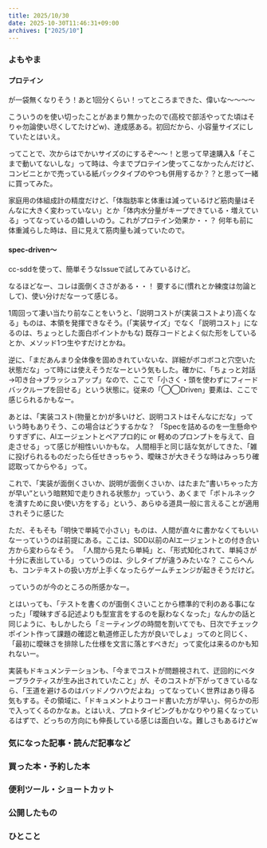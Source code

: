 ```yaml
---
title: 2025/10/30
date: 2025-10-30T11:46:31+09:00
archives: ["2025/10"]
---
```

### よもやま
#### プロテイン

が一袋無くなりそう！あと1回分くらい！ってところまできた、偉いな〜〜〜〜

こういうのを使い切ったことがあまり無かったので(高校で部活やってた頃はそりゃ勿論使い尽くしてたけどw)、達成感ある。初回だから、小容量サイズにしていたとはいえ。

ってことで、次からはでかいサイズのにするぞ〜〜！と思って早速購入&「そこまで動いてないしな」って時は、今までプロテイン使ってこなかったんだけど、コンビニとかで売っている紙パックタイプのやつも併用するか？？と思って一緒に買ってみた。

家庭用の体組成計の精度だけど、「体脂肪率と体重は減っているけど筋肉量はそんなに大きく変わっていない」とか「体内水分量がキープできている・増えている」ってなっているの嬉しいのう。これがプロテイン効果か・・？
何年も前に体重減らした時は、目に見えて筋肉量も減っていたので。

#### spec-driven〜

cc-sddを使って、簡単そうなIssueで試してみているけど。

なるほどなー、コレは面倒くささがある・・！
要するに(慣れとか練度は勿論として)、使い分けだなーって感じる。

1周回って凄い当たり前なことをいうと、「説明コストが(実装コストより)高くなる」ものは、本領を発揮できなそう。(「実装サイズ」でなく「説明コスト」になるのは、ちょっとした面白ポイントかもな)
既存コードとよく似た形をしているとか、メソッド1つ生やすだけとかね。

逆に、「まだあんまり全体像を固めきれていないな、詳細がボコボコと穴空いた状態だな」って時には使えそうだなーという気もした。確かに、「ちょっと対話→叩き台→ブラッシュアップ」なので、ここで「小さく・頭を使わずにフィードバックループを回せる」という状態に。従来の「◯◯Driven」要素は、ここで感じられるかもなー。

あとは、「実装コスト(物量とか)が多いけど、説明コストはそんなにだな」っていう時もありそう、この場合はどうするかな？
「Specを詰めるのを一生懸命やりすぎずに、AIエージェントとペアプロ的に or 軽めのプロンプトを与えて、自走させる」って感じが相性いいかもな。
人間相手と同じ話な気がしてきた、「雑に投げられるものだったら任せきっちゃう、曖昧さが大きそうな時はみっちり確認取ってからやる」って。

これで、「実装が面倒くさいか、説明が面倒くさいか、はたまた”書いちゃった方が早い”という暗黙知で走りきれる状態か」っていう、あくまで「ボトルネックを潰すために良い使い方をする」という、あらゆる道具一般に言えることが適用されそうに感じた

ただ、そもそも「明快で単純で小さい」ものは、人間が直々に書かなくてもいいなーっていうのは前提にある。ここは、SDD以前のAIエージェントとの付き合い方から変わらなそう。
「人間から見たら単純」と、「形式知化されて、単純さが十分に表出している」っていうのは、少しタイプが違うみたいな？ ここらへんも、コンテキストの扱い方が上手くなったらゲームチェンジが起きそうだけど。

っていうのが今のところの所感かなー。

とはいっても、「テストを書くのが面倒くさいことから標準的で利のある事になった」「曖昧すぎる記述よりも型宣言をするのを厭わなくなった」なんかの話と同じように、もしかしたら「ミーティングの時間を割いてでも、日次でチェックポイント作って課題の確認と軌道修正した方が良いでしょ」ってのと同じく、「最初に曖昧さを排除した仕様を文言に落とすべきだ」って変化は来るのかも知れないー。

実装もドキュメンテーションも、「今までコストが問題視されて、迂回的にベタープラクティスが生み出されていたこと」が、そのコストが下がってきているなら、「王道を避けるのはバッドノウハウだよね」ってなっていく世界はあり得る気もする。その領域に、「ドキュメントよりコード書いた方が早い」、何らかの形で入ってくるのかなぁ。とはいえ、プロトタイピングもかなりやり易くなっているはずで、どっちの方向にも伸長している感じは面白いな。難しさもあるけどw

### 気になった記事・読んだ記事など

### 買った本・予約した本

### 便利ツール・ショートカット

### 公開したもの

### ひとこと
